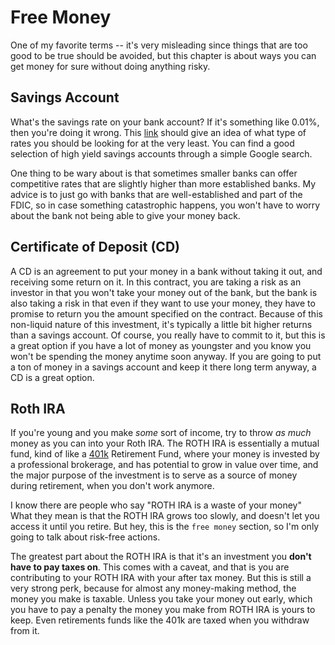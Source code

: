 # Free Money

One of my favorite terms -- it's very misleading since things that are too good to be true should be avoided, but this chapter is about ways you can get money for sure without doing anything risky.

## Savings Account

What's the savings rate on your bank account? If it's something like 0.01%, then you're doing it wrong. This [link](https://www.creditkarma.com/advice/i/high-yield-savings-accounts/) should give an idea of what type of rates you should be looking for at the very least. You can find a good selection of high yield savings accounts through a simple Google search.

One thing to be wary about is that sometimes smaller banks can offer competitive rates that are slightly higher than more established banks. My advice is to just go with banks that are well-established and part of the FDIC, so in case something catastrophic happens, you won't have to worry about the bank not being able to give your money back.

## Certificate of Deposit (CD)

A CD is an agreement to put your money in a bank without taking it out, and receiving some return on it. In this contract, you are taking a risk as an investor in that you won't take your money out of the bank, but the bank is also taking a risk in that even if they want to use your money, they have to promise to return you the amount specified on the contract. Because of this non-liquid nature of this investment, it's typically a little bit higher returns than a savings account. Of course, you really have to commit to it, but this is a great option if you have a lot of money as youngster and you know you won't be spending the money anytime soon anyway. If you are going to put a ton of money in a savings account and keep it there long term anyway, a CD is a great option.

## Roth IRA

If you're young and you make _some_ sort of income, try to throw _as much_ money as you can into your Roth IRA. The ROTH IRA is essentially a mutual fund, kind of like a [401k](./chap2.md) Retirement Fund, where your money is invested by a professional brokerage, and has potential to grow in value over time, and the major purpose of the investment is to serve as a source of money during retirement, when you don't work anymore.

I know there are people who say "ROTH IRA is a waste of your money" What they mean is that the ROTH IRA grows too slowly, and doesn't let you access it until you retire. But hey, this is the `free money` section, so I'm only going to talk about risk-free actions.

The greatest part about the ROTH IRA is that it's an investment you __don't have to pay taxes on__. This comes with a caveat, and that is you are contributing to your ROTH IRA with your after tax money. But this is still a very strong perk, because for almost any money-making method, the money you make is taxable. Unless you take your money out early, which you have to pay a penalty the money you make from ROTH IRA is yours to keep. Even retirements funds like the 401k are taxed when you withdraw from it.